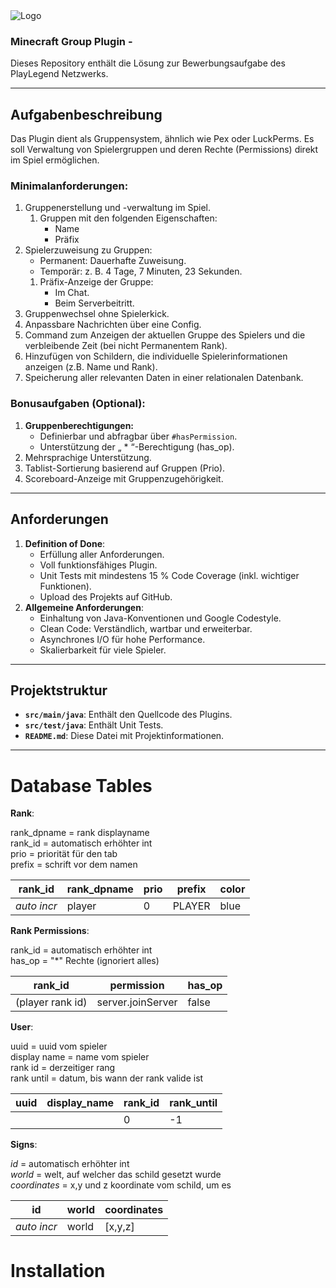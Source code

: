 <img src="https://playlegend.net/wp-content/uploads/2023/10/logo-upated.png" style="display: block; margin: 0 auto;" alt="Logo">

### Minecraft Group Plugin -

Dieses Repository enthält die Lösung zur Bewerbungsaufgabe des PlayLegend Netzwerks.

---

## Aufgabenbeschreibung

Das Plugin dient als Gruppensystem, ähnlich wie Pex oder LuckPerms. Es soll Verwaltung von Spielergruppen und deren Rechte (Permissions) direkt im Spiel ermöglichen. 

### **Minimalanforderungen:**
1. Gruppenerstellung und -verwaltung im Spiel.
	1. Gruppen mit den folgenden Eigenschaften:
	   - Name
	   - Präfix
2. Spielerzuweisung zu Gruppen:
   - Permanent: Dauerhafte Zuweisung.
   - Temporär: z. B. 4 Tage, 7 Minuten, 23 Sekunden.
	1. Präfix-Anzeige der Gruppe:
	   - Im Chat.
	   - Beim Serverbeitritt.
1. Gruppenwechsel ohne Spielerkick.
2. Anpassbare Nachrichten über eine Config.
3. Command zum Anzeigen der aktuellen Gruppe des Spielers und die verbleibende Zeit (bei nicht Permanentem Rank).
4. Hinzufügen von Schildern, die individuelle Spielerinformationen anzeigen (z.B. Name und Rank).
5. Speicherung aller relevanten Daten in einer relationalen Datenbank.

### **Bonusaufgaben (Optional):**
1. **Gruppenberechtigungen:**
   - Definierbar und abfragbar über `#hasPermission`.
   - Unterstützung der „ * “-Berechtigung (has_op).
2. Mehrsprachige Unterstützung.
3. Tablist-Sortierung basierend auf Gruppen (Prio).
4. Scoreboard-Anzeige mit Gruppenzugehörigkeit.

---

## Anforderungen

1. **Definition of Done**:
   - Erfüllung aller Anforderungen.
   - Voll funktionsfähiges Plugin.
   - Unit Tests mit mindestens 15 % Code Coverage (inkl. wichtiger Funktionen).
   - Upload des Projekts auf GitHub.
2. **Allgemeine Anforderungen**:
   - Einhaltung von Java-Konventionen und Google Codestyle.
   - Clean Code: Verständlich, wartbar und erweiterbar.
   - Asynchrones I/O für hohe Performance.
   - Skalierbarkeit für viele Spieler.

---

## Projektstruktur

- **`src/main/java`**: Enthält den Quellcode des Plugins.
- **`src/test/java`**: Enthält Unit Tests.
- **`README.md`**: Diese Datei mit Projektinformationen.

---

# Database Tables
**Rank**:

rank_dpname = rank displayname<br/>
rank_id = automatisch erhöhter int<br/> 
prio = priorität für den tab<br/>
prefix = schrift vor dem namen

| rank_id     | rank_dpname | prio | prefix | color |
| ----------- | ----------- | ---- | ------ | ----- |
| *auto incr* | player      | 0    | PLAYER | blue  |

**Rank Permissions**:

rank_id = automatisch erhöhter int<br/>
has_op = "*" Rechte (ignoriert alles)

| rank_id          | permission        | has_op |
| ---------------- | ----------------- | ------ |
| (player rank id) | server.joinServer | false  |


**User**:

uuid = uuid vom spieler<br/>
display name = name vom spieler<br/>
rank id = derzeitiger rang<br/>
rank until = datum, bis wann der rank valide ist

| uuid | display_name | rank_id | rank_until |
| ---- | ------------ | ------- | ---------- |
|      |              | 0       | -1         |

**Signs**:

_id_ = automatisch erhöhter int<br/>
_world_ = welt, auf welcher das schild gesetzt wurde<br/>
_coordinates_ = x,y und z koordinate vom schild, um es 

| id          | world | coordinates |
| ----------- | ----- | ----------- |
| *auto incr* | world | [x,y,z]     |

# Installation